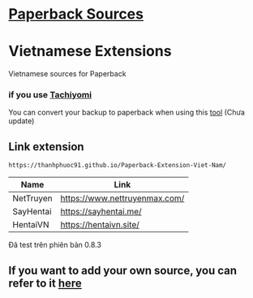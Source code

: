# [Paperback Sources](https://paperback.moe/)

# Vietnamese Extensions

Vietnamese sources for Paperback

### if you use [Tachiyomi](https://tachiyomi.org/)

You can convert your backup to paperback when using this [tool](https://github.com/hoang3402/Tachiyomi-To-Paperbackup-Converter) (Chưa update)

## Link extension

```
https://thanhphuoc91.github.io/Paperback-Extension-Viet-Nam/
```

<div align="center">

| Name                         | Link                          |
| ---------------------------- | ----------------------------- |
| NetTruyen                    | https://www.nettruyenmax.com/ |
| SayHentai                    | https://sayhentai.me/         |
| HentaiVN                     | https://hentaivn.site/        |

</div>

Đã test trên phiên bản 0.8.3

## If you want to add your own source, you can refer to it [here](https://github.com/hoang3402/extensions-vn/wiki)
